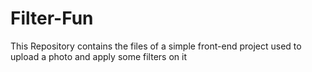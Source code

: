 # Filter-Fun
This Repository contains the files of a simple front-end project used to upload a photo and apply some filters on it 
